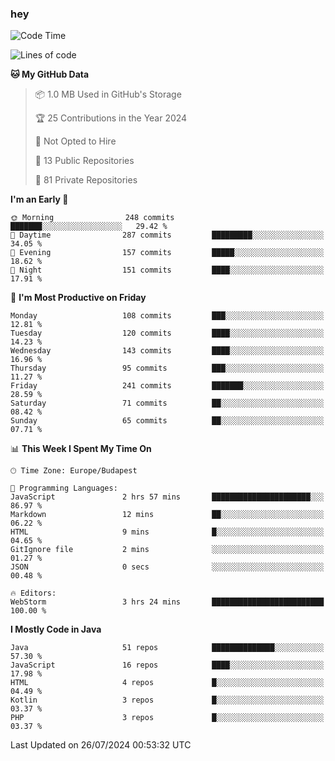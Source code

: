 ### hey

<!--START_SECTION:waka-->
![Code Time](http://img.shields.io/badge/Code%20Time-1%2C037%20hrs%202%20mins-blue)

![Lines of code](https://img.shields.io/badge/From%20Hello%20World%20I%27ve%20Written-1.1%20million%20lines%20of%20code-blue)

**🐱 My GitHub Data** 

> 📦 1.0 MB Used in GitHub's Storage 
 > 
> 🏆 25 Contributions in the Year 2024
 > 
> 🚫 Not Opted to Hire
 > 
> 📜 13 Public Repositories 
 > 
> 🔑 81 Private Repositories 
 > 
**I'm an Early 🐤** 

```text
🌞 Morning                248 commits         ███████░░░░░░░░░░░░░░░░░░   29.42 % 
🌆 Daytime                287 commits         █████████░░░░░░░░░░░░░░░░   34.05 % 
🌃 Evening                157 commits         █████░░░░░░░░░░░░░░░░░░░░   18.62 % 
🌙 Night                  151 commits         ████░░░░░░░░░░░░░░░░░░░░░   17.91 % 
```
📅 **I'm Most Productive on Friday** 

```text
Monday                   108 commits         ███░░░░░░░░░░░░░░░░░░░░░░   12.81 % 
Tuesday                  120 commits         ████░░░░░░░░░░░░░░░░░░░░░   14.23 % 
Wednesday                143 commits         ████░░░░░░░░░░░░░░░░░░░░░   16.96 % 
Thursday                 95 commits          ███░░░░░░░░░░░░░░░░░░░░░░   11.27 % 
Friday                   241 commits         ███████░░░░░░░░░░░░░░░░░░   28.59 % 
Saturday                 71 commits          ██░░░░░░░░░░░░░░░░░░░░░░░   08.42 % 
Sunday                   65 commits          ██░░░░░░░░░░░░░░░░░░░░░░░   07.71 % 
```


📊 **This Week I Spent My Time On** 

```text
🕑︎ Time Zone: Europe/Budapest

💬 Programming Languages: 
JavaScript               2 hrs 57 mins       ██████████████████████░░░   86.97 % 
Markdown                 12 mins             ██░░░░░░░░░░░░░░░░░░░░░░░   06.22 % 
HTML                     9 mins              █░░░░░░░░░░░░░░░░░░░░░░░░   04.65 % 
GitIgnore file           2 mins              ░░░░░░░░░░░░░░░░░░░░░░░░░   01.27 % 
JSON                     0 secs              ░░░░░░░░░░░░░░░░░░░░░░░░░   00.48 % 

🔥 Editors: 
WebStorm                 3 hrs 24 mins       █████████████████████████   100.00 % 
```

**I Mostly Code in Java** 

```text
Java                     51 repos            ██████████████░░░░░░░░░░░   57.30 % 
JavaScript               16 repos            ████░░░░░░░░░░░░░░░░░░░░░   17.98 % 
HTML                     4 repos             █░░░░░░░░░░░░░░░░░░░░░░░░   04.49 % 
Kotlin                   3 repos             █░░░░░░░░░░░░░░░░░░░░░░░░   03.37 % 
PHP                      3 repos             █░░░░░░░░░░░░░░░░░░░░░░░░   03.37 % 
```




 Last Updated on 26/07/2024 00:53:32 UTC
<!--END_SECTION:waka-->
